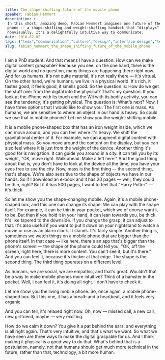 ```yaml
---
title: The shape-shifting future of the mobile phone
speaker: Fabian Hemmert
description: >-
 In this short, amazing demo, Fabian Hemmert imagines one future of the mobile
 phone -- a shape-shifting and weight-shifting handset that "displays" information
 nonvisually. It's a delightfully intuitive way to communicate.
date: 2010-02-02
tags: ["tedx","communication","culture","design","interface-design","telecom"]
slug: fabian_hemmert_the_shape_shifting_future_of_the_mobile_phone
---
```


I am a PhD student. And that means I have a question: How can we make digital content
graspable? Because you see, on the one hand, there is the digital world and no question,
many things are happening there right now. And for us humans, it's not quite material,
it's not really there — it's virtual. On the other hand, we're humans, we live in a
physical world. It's rich, it tastes good, it feels good, it smells good. So the question
is: How do we get the stuff over from the digital into the physical? That's my question. If
you look at the iPhone with its touch and the Wii with its bodily activity, you can see
the tendency; it's getting physical. The question is: What's next? Now, I have three
options that I would like to show you. The first one is mass. As humans, we are sensitive
to where an object in our hand is heavy. So could we use that in mobile phones? Let me
show you the weight-shifting mobile.

It is a mobile phone-shaped box that has an iron weight inside, which we can move around,
and you can feel where it's heavy. We shift the gravitational center of it. For example,
we can augment digital content with physical mass. So you move around the content on the
display, but you can also feel where it is just from the weight of the device. Another
thing it's good for is navigation. It can guide you around in a city. It can tell you by
its weight, "OK, move right. Walk ahead. Make a left here." And the good thing about that
is, you don't have to look at the device all the time; you have your eyes free to see the
city. Now, mass is the first thing — the second thing, that's shape. We're also sensitive
to the shape of objects we have in our hands. So if I download an e-book and it has 20
pages — well, they could be thin, right? But if it has 500 pages, I want to feel that
"Harry Potter" — it's thick.

So let me show you the shape-changing mobile. Again, it's a mobile phone-shaped box, and
this one can change its shape. We can play with the shape itself. For example, it can be
thin in your pocket, which we of course want it to be. But then if you hold it in your
hand, it can lean towards you, be thick. It's like tapered to the downside. If you change
the grasp, it can adjust to that. It's also useful if you want to put it down on your
nightstand to watch a movie or use as an alarm clock. It stands. It's fairly
simple. Another thing is, sometimes we watch things on a mobile phone that are bigger than
the phone itself. In that case — like here, there's an app that's bigger than the phone's
screen — the shape of the phone could tell you, "OK, off the screen, right here, there is
more content. You can't see it, but it's there." And you can feel it, because it's thicker
at that edge. The shape is the second thing. The third thing operates on a different
level.

As humans, we are social, we are empathic, and that's great. Wouldn't that be a way to
make mobile phones more intuitive? Think of a hamster in the pocket. Well, I can feel it,
it's doing all right. I don't have to check it.

Let me show you the living mobile phone. So, once again, a mobile phone-shaped box. But
this one, it has a breath and a heartbeat, and it feels very organic.

And you can tell, it's relaxed right now. Oh, now — missed call, a new call, new
girlfriend, maybe — very exciting.

How do we calm it down? You give it a pat behind the ears, and everything is all right
again. That's very intuitive, and that's what we want. So what we have seen are three ways
to make the digital graspable for us. And I think making it physical is a good way to do
that. What's behind that is a postulation, namely, not that humans should get much more
technical in the future; rather than that, technology, a bit more human.

<!--
ad_duration=3.33
event="TEDxBerlin"
external_start_time=0
has_talk_citation=1
intro_duration=11.82
is_subtitle_required="False"
is_talk_featured="True"
language="en"
language_swap="False"
native_language="en"
number_of_related_talks=6
number_of_speakers=1
number_of_subtitled_videos=34
number_of_tags=6
number_of_talk_download_languages=35
number_of_talk_more_resources=2
number_of_talk_recommendations=1
number_of_talks_take_actions=0
post_ad_duration=0.83
published_timestamp="2010-09-23 08:47:00"
recording_date="2010-02-02"
speaker_description="Designer"
speaker_is_published=1
speaker_name="Fabian Hemmert"
talk_name="The shape-shifting future of the mobile phone"
talk_recommendations_blurb="More resources curated by Fabian Hemmert"
talks_tags=["tedx","communication","culture","design","interface-design","telecom"]
talks_take_action=[]
url_audio="https://download.ted.com/talks/FabianHemmert_2009X.mp3?apikey=acme-roadrunner"
url_photo_speaker="https://pe.tedcdn.com/images/ted/43ead2763c6ca0474587dce293c92708ff51a7b0_254x191.jpg"
url_photo_talk="https://pe.tedcdn.com/images/ted/201253_800x600.jpg"
url_webpage="https://www.ted.com/talks/fabian_hemmert_the_shape_shifting_future_of_the_mobile_phone"
video_type_name="TEDx Talk"
-->